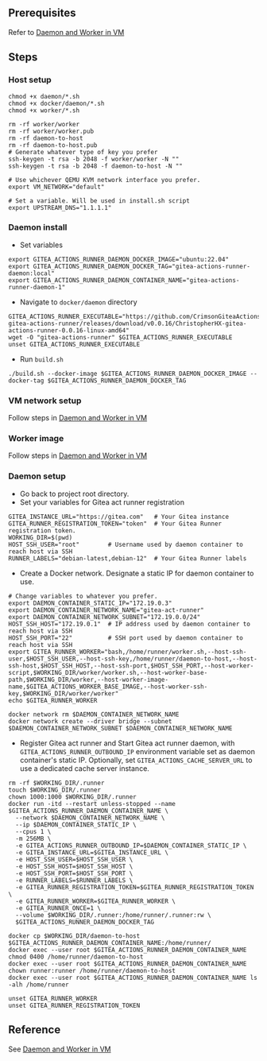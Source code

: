 ## Prerequisites

Refer to [Daemon and Worker in VM](./daemon-and-worker-in-vm.md#prerequisites)

## Steps

### Host setup

```shell
chmod +x daemon/*.sh
chmod +x docker/daemon/*.sh
chmod +x worker/*.sh
```
```shell
rm -rf worker/worker
rm -rf worker/worker.pub
rm -rf daemon-to-host
rm -rf daemon-to-host.pub
# Generate whatever type of key you prefer
ssh-keygen -t rsa -b 2048 -f worker/worker -N ""
ssh-keygen -t rsa -b 2048 -f daemon-to-host -N ""
```
```shell
# Use whichever QEMU KVM network interface you prefer.
export VM_NETWORK="default"
```
```shell
# Set a variable. Will be used in install.sh script
export UPSTREAM_DNS="1.1.1.1"
```

### Daemon install

- Set variables
```shell
export GITEA_ACTIONS_RUNNER_DAEMON_DOCKER_IMAGE="ubuntu:22.04"
export GITEA_ACTIONS_RUNNER_DAEMON_DOCKER_TAG="gitea-actions-runner-daemon:local"
export GITEA_ACTIONS_RUNNER_DAEMON_CONTAINER_NAME="gitea-actions-runner-daemon-1"
```
- Navigate to `docker/daemon` directory
```shell
GITEA_ACTIONS_RUNNER_EXECUTABLE="https://github.com/CrimsonGiteaActions/ChristopherHX-gitea-actions-runner/releases/download/v0.0.16/ChristopherHX-gitea-actions-runner-0.0.16-linux-amd64"
wget -O "gitea-actions-runner" $GITEA_ACTIONS_RUNNER_EXECUTABLE
unset GITEA_ACTIONS_RUNNER_EXECUTABLE
```
- Run `build.sh`
```shell
./build.sh --docker-image $GITEA_ACTIONS_RUNNER_DAEMON_DOCKER_IMAGE --docker-tag $GITEA_ACTIONS_RUNNER_DAEMON_DOCKER_TAG
```

### VM network setup

Follow steps in [Daemon and Worker in VM](./daemon-and-worker-in-vm.md#vm-network-setup)

### Worker image

Follow steps in [Daemon and Worker in VM](./daemon-and-worker-in-vm.md#worker-image)

### Daemon setup

- Go back to project root directory.
- Set your variables for Gitea act runner registration
```shell
GITEA_INSTANCE_URL="https://gitea.com"   # Your Gitea instance 
GITEA_RUNNER_REGISTRATION_TOKEN="token"  # Your Gitea Runner registration token.
WORKING_DIR=$(pwd)
HOST_SSH_USER="root"        # Username used by daemon container to reach host via SSH
RUNNER_LABELS="debian-latest,debian-12"  # Your Gitea Runner labels
```
- Create a Docker network. Designate a static IP for daemon container to use.
```shell
# Change variables to whatever you prefer.
export DAEMON_CONTAINER_STATIC_IP="172.19.0.3"
export DAEMON_CONTAINER_NETWORK_NAME="gitea-act-runner"
export DAEMON_CONTAINER_NETWORK_SUBNET="172.19.0.0/24"
HOST_SSH_HOST="172.19.0.1"  # IP address used by daemon container to reach host via SSH
HOST_SSH_PORT="22"          # SSH port used by daemon container to reach host via SSH
export GITEA_RUNNER_WORKER="bash,/home/runner/worker.sh,--host-ssh-user,$HOST_SSH_USER,--host-ssh-key,/home/runner/daemon-to-host,--host-ssh-host,$HOST_SSH_HOST,--host-ssh-port,$HOST_SSH_PORT,--host-worker-script,$WORKING_DIR/worker/worker.sh,--host-worker-base-path,$WORKING_DIR/worker,--host-worker-image-name,$GITEA_ACTIONS_WORKER_BASE_IMAGE,--host-worker-ssh-key,$WORKING_DIR/worker/worker"
echo $GITEA_RUNNER_WORKER

docker network rm $DAEMON_CONTAINER_NETWORK_NAME
docker network create --driver bridge --subnet $DAEMON_CONTAINER_NETWORK_SUBNET $DAEMON_CONTAINER_NETWORK_NAME
```
- Register Gitea act runner and Start Gitea act runner daemon,
  with `GITEA_ACTIONS_RUNNER_OUTBOUND_IP` environment variable set as daemon container's static IP.
  Optionally, set `GITEA_ACTIONS_CACHE_SERVER_URL` to use a dedicated cache server instance.
```shell
rm -rf $WORKING_DIR/.runner
touch $WORKING_DIR/.runner
chown 1000:1000 $WORKING_DIR/.runner
docker run -itd --restart unless-stopped --name $GITEA_ACTIONS_RUNNER_DAEMON_CONTAINER_NAME \
  --network $DAEMON_CONTAINER_NETWORK_NAME \
  --ip $DAEMON_CONTAINER_STATIC_IP \
  --cpus 1 \
  -m 256MB \
  -e GITEA_ACTIONS_RUNNER_OUTBOUND_IP=$DAEMON_CONTAINER_STATIC_IP \
  -e GITEA_INSTANCE_URL=$GITEA_INSTANCE_URL \
  -e HOST_SSH_USER=$HOST_SSH_USER \
  -e HOST_SSH_HOST=$HOST_SSH_HOST \
  -e HOST_SSH_PORT=$HOST_SSH_PORT \
  -e RUNNER_LABELS=$RUNNER_LABELS \
  -e GITEA_RUNNER_REGISTRATION_TOKEN=$GITEA_RUNNER_REGISTRATION_TOKEN \
  -e GITEA_RUNNER_WORKER=$GITEA_RUNNER_WORKER \
  -e GITEA_RUNNER_ONCE=1 \
  --volume $WORKING_DIR/.runner:/home/runner/.runner:rw \
  $GITEA_ACTIONS_RUNNER_DAEMON_DOCKER_TAG

docker cp $WORKING_DIR/daemon-to-host $GITEA_ACTIONS_RUNNER_DAEMON_CONTAINER_NAME:/home/runner/
docker exec --user root $GITEA_ACTIONS_RUNNER_DAEMON_CONTAINER_NAME chmod 0400 /home/runner/daemon-to-host
docker exec --user root $GITEA_ACTIONS_RUNNER_DAEMON_CONTAINER_NAME chown runner:runner /home/runner/daemon-to-host
docker exec --user root $GITEA_ACTIONS_RUNNER_DAEMON_CONTAINER_NAME ls -alh /home/runner

unset GITEA_RUNNER_WORKER
unset GITEA_RUNNER_REGISTRATION_TOKEN
```


## Reference

See [Daemon and Worker in VM](./daemon-and-worker-in-vm.md#reference)